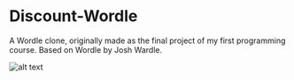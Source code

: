 # Discount-Wordle
A Wordle clone, originally made as the final project of my first programming course. Based on Wordle by Josh Wardle.

![alt text](https://github.com/KalleLahtinen/materials/blob/main/discount_wordle.png?raw=true)
